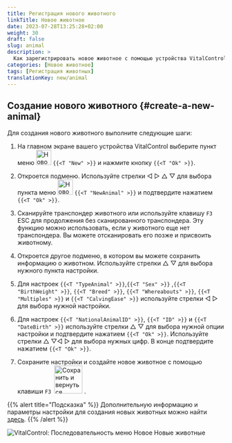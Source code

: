 ```yaml
---
title: Регистрация нового животного
linkTitle: Новое животное
date: 2023-07-28T13:25:28+02:00
weight: 30
draft: false
slug: animal
description: >
  Как зарегистрировать новое животное с помощью устройства VitalControl.
categories: [Новое животное]
tags: [Регистрация животных]
translationKey: new/animal
---
```

## Создание нового животного {#create-a-new-animal}

Для создания нового животного выполните следующие шаги:

1. На главном экране вашего устройства VitalControl выберите пункт меню <img src="/icons/main/new-animal.svg" width="35" align="bottom" alt="Новое животное" /> `{{<T "New" >}}` и нажмите кнопку `{{<T "Ok" >}}`.

2. Откроется подменю. Используйте стрелки ◁ ▷ △ ▽ для выбора пункта меню <img src="/icons/main/new-animal.svg" width="35" align="bottom" alt="Новое животное" /> `{{<T "NewAnimal" >}}` и подтвердите нажатием `{{<T "Ok" >}}`.

3. Сканируйте транспондер животного или используйте клавишу `F3` ESC для продолжения без сканированного транспондера. Эту функцию можно использовать, если у животного еще нет транспондера. Вы можете отсканировать его позже и присвоить животному.

4. Откроется другое подменю, в котором вы можете сохранить информацию о животном. Используйте стрелки △ ▽ для выбора нужного пункта настройки.

5. Для настроек `{{<T "TypeAnimal" >}}`,`{{<T "Sex" >}}` ,`{{<T "BirthWeight" >}}`, `{{<T "Breed" >}}`, `{{<T "Whereabouts" >}}`, `{{<T "Multiples" >}}` и `{{<T "CalvingEase" >}}` используйте стрелки ◁ ▷ для выбора нужной настройки.

6. Для настроек `{{<T "NationalAnimalID" >}}`, `{{<T "ID" >}}` и `{{<T "DateBirth" >}}` используйте стрелки △ ▽ для выбора нужной опции настройки и подтвердите нажатием `{{<T "Ok" >}}`. Используйте стрелки △ ▽◁ ▷ для выбора нужных цифр. В конце подтвердите нажатием `{{<T "Ok" >}}`.

7. Сохраните настройки и создайте новое животное с помощью клавиши `F3` &nbsp;<img src="/icons/footer/save_exit.svg" width="65" align="bottom" alt="Сохранить и вернуться" />&nbsp;.

{{% alert title="Подсказка" %}}
Дополнительную информацию и параметры настройки для создания новых животных можно найти [здесь](../../settings/animal-registration/).
{{% /alert %}}

   ![VitalControl: Последовательность меню Новое Новые животные](../images/new.png "Создание нового животного")
